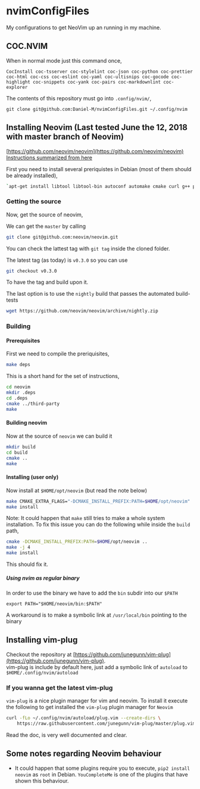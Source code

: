 # nvimConfigFiles
My configurations to get NeoVim up an running in my machine.   

## COC.NVIM
When in normal mode just this command once,

```
CocInstall coc-tsserver coc-stylelint coc-json coc-python coc-prettier coc-html coc-css coc-eslint coc-yaml coc-ultisnips coc-gocode coc-highlight coc-snippets coc-yank coc-pairs coc-markdownlint coc-explorer
```


The contents of this repository must go into `.config/nvim/`,

```
git clone git@github.com:Daniel-M/nvimConfigFiles.git ~/.config/nvim
```

## Installing Neovim (Last tested June the 12, 2018 with master branch of Neovim)
[https://github.com/neovim/neovim](https://github.com/neovim/neovim)
[Instructions summarized from here](https://github.com/neovim/neovim/wiki/Building-Neovim#build-prerequisites)

First you need to install several preriquistes in Debian (most of them should be already installed),   

```sh
`apt-get install libtool libtool-bin autoconf automake cmake curl g++ pkg-config unzip
```


### Getting the source
Now, get the source of neovim,   

We can get the `master` by calling 

```sh
git clone git@github.com:neovim/neovim.git
```

You can check the lattest tag with `git tag` inside the cloned folder.

The latest tag (as today) is `v0.3.0` so you can use

```sh
git checkout v0.3.0
```
To have the tag and build upon it.   

The last option is to use the `nightly` build that passes the automated build-tests

```sh
wget https://github.com/neovim/neovim/archive/nightly.zip
```

### Building

#### Prerequisites
First we need to compile the preriquisites,  

```sh
make deps 
```

This is a short hand for the set of instructions,

```sh
cd neovim   
mkdir .deps   
cd .deps   
cmake ../third-party   
make   
```


#### Building neovim
Now at the source of `neovim` we can build it

```sh
mkdir build   
cd build   
cmake ..   
make    
```

#### Installing (user only)

Now install at `$HOME/opt/neovim` (but read the note below)

```sh
make CMAKE_EXTRA_FLAGS="-DCMAKE_INSTALL_PREFIX:PATH=$HOME/opt/neovim"   
make install  
```
Note: It could happen that `make` still tries to make a whole system installation.
To fix this issue you can do the following while inside the `build` path,   

```sh
cmake -DCMAKE_INSTALL_PREFIX:PATH=$HOME/opt/neovim ..   
make -j 4   
make install     
```
This should fix it.

##### Using nvim as regular binary

In order to use the binary we have to add the `bin` subdir into our `$PATH`   

`export PATH="$HOME/neovim/bin:$PATH"`   

A workaround is to make a symbolic link at `/usr/local/bin` pointing to the binary


## Installing vim-plug

Checkout the repository at [https://github.com/junegunn/vim-plug](https://github.com/junegunn/vim-plug).   
vim-plug is include by default here, just add a symbolic link of `autoload` to `$HOME/.config/nvim/autoload`   

### If you wanna get the latest vim-plug
`vim-plug` is a nice plugin manager for vim and neovim. To install it execute the following to get installed the `vim-plug` plugin manager for `Neovim`

```sh
curl -fLo ~/.config/nvim/autoload/plug.vim --create-dirs \
    https://raw.githubusercontent.com/junegunn/vim-plug/master/plug.vim
```

Read the doc, is very well documented and clear.

## Some notes regarding Neovim behaviour

 * It could happen that some plugins require you to execute, `pip2 install neovim` as `root` in Debian. `YouCompleteMe` is one of the plugins that have shown this behaviour.

